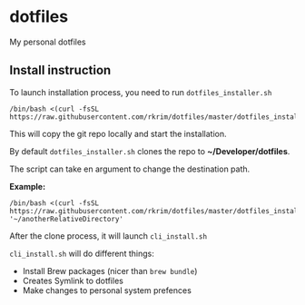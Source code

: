 # dotfiles
My personal dotfiles

## Install instruction
To launch installation process, you need to run `dotfiles_installer.sh`

```
/bin/bash <(curl -fsSL https://raw.githubusercontent.com/rkrim/dotfiles/master/dotfiles_installer.sh)
```

This will copy the git repo locally and start the installation.

By default `dotfiles_installer.sh` clones the repo to **~/Developer/dotfiles**.

The script can take en argument to change the destination path.

**Example:**
```
/bin/bash <(curl -fsSL https://raw.githubusercontent.com/rkrim/dotfiles/master/dotfiles_installer.sh) '~/anotherRelativeDirectory'
```

After the clone process, it will launch `cli_install.sh`

`cli_install.sh` will do different things:
- Install Brew packages (nicer than `brew bundle`)
- Creates Symlink to dotfiles
- Make changes to personal system prefences
